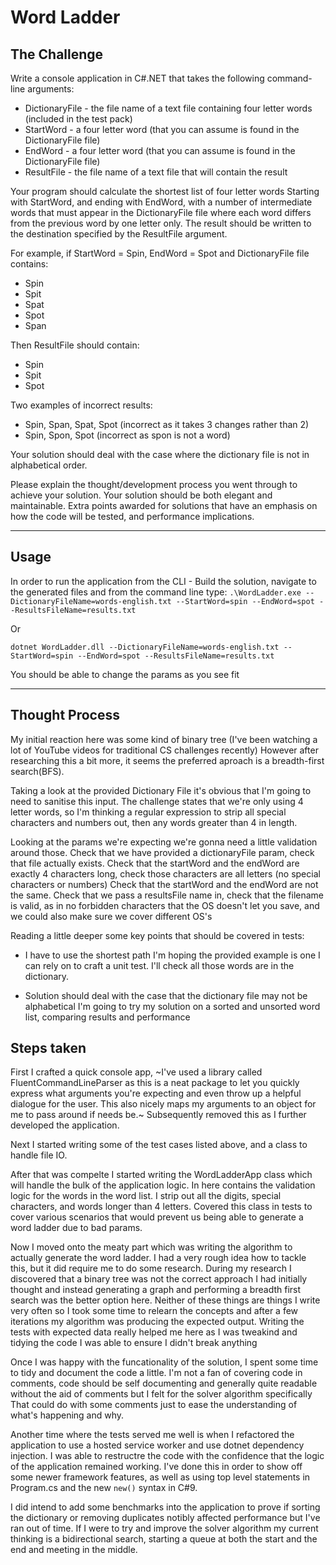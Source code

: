 # Word Ladder

## The Challenge

Write a console application in C#.NET that takes the following command-line arguments:

* DictionaryFile - the file name of a text file containing four letter words (included in the test pack)
* StartWord - a four letter word (that you can assume is found in the DictionaryFile file)
* EndWord - a four letter word (that you can assume is found in the DictionaryFile file)
* ResultFile - the file name of a text file that will contain the result

Your program should calculate the shortest list of four letter words
Starting with StartWord, and ending with EndWord, with a number of intermediate words that must appear in the DictionaryFile file where each word differs from the previous word by one letter only.
The result should be written to the destination specified by the ResultFile argument.

For example, if StartWord = Spin, EndWord = Spot and DictionaryFile file contains:

* Spin
* Spit
* Spat
* Spot
* Span

Then ResultFile should contain:

* Spin
* Spit
* Spot

Two examples of incorrect results:

* Spin, Span, Spat, Spot (incorrect as it takes 3 changes rather than 2)
* Spin, Spon, Spot (incorrect as spon is not a word)

Your solution should deal with the case where the dictionary file is not in alphabetical order.

Please explain the thought/development process you went through to achieve your solution.
Your solution should be both elegant and maintainable.
Extra points awarded for solutions that have an emphasis on how the code will be tested, and performance implications.

---

## Usage

In order to run the application from the CLI - Build the solution, navigate to the generated files and from the command line type:
`.\WordLadder.exe --DictionaryFileName=words-english.txt --StartWord=spin --EndWord=spot --ResultsFileName=results.txt`

Or

`dotnet WordLadder.dll --DictionaryFileName=words-english.txt --StartWord=spin --EndWord=spot --ResultsFileName=results.txt`

You should be able to change the params as you see fit

---

## Thought Process

My initial reaction here was some kind of binary tree (I've been watching a lot of YouTube videos for traditional CS challenges recently)
However after researching this a bit more, it seems the preferred aproach is a breadth-first search(BFS).

Taking a look at the provided Dictionary File it's obvious that I'm going to need to sanitise this input.
The challenge states that we're only using 4 letter words, so I'm thinking a regular expression to strip all special characters
and numbers out, then any words greater than 4 in length.

Looking at the params we're expecting we're gonna need a little validation around those.
Check that we have provided a dictionaryFile param, check that file actually exists.
Check that the startWord and the endWord are exactly 4 characters long, check those characters are all letters (no special characters or numbers)
Check that the startWord and the endWord are not the same.
Check that we pass a resultsFile name in, check that the filename is valid, as in no forbidden characters that the OS doesn't let you save, and we could also make sure we cover different OS's

Reading a little deeper some key points that should be covered in tests:

* I have to use the shortest path
I'm hoping the provided example is one I can rely on to craft a unit test.
I'll check all those words are in the dictionary.

* Solution should deal with the case that the dictionary file may not be alphabetical
I'm going to try my solution on a sorted and unsorted word list, comparing results and performance

## Steps taken

First I crafted a quick console app, ~I've used a library called FluentCommandLineParser as this is a neat package to let you quickly express what arguments you're expecting and even throw up a helpful dialogue for the user.
This also nicely maps my arguments to an object for me to pass around if needs be.~ Subsequently removed this as I further developed the application.

Next I started writing some of the test cases listed above, and a class to handle file IO.

After that was compelte I started writing the WordLadderApp class which will handle the bulk of the application logic.
In here contains the validation logic for the words in the word list. I strip out all the digits, special characters, and words longer than 4 letters.
Covered this class in tests to cover various scenarios that would prevent us being able to generate a word ladder due to bad params.

Now I moved onto the meaty part which was writing the algorithm to actually generate the word ladder.
I had a very rough idea how to tackle this, but it did require me to do some research.
During my research I discovered that a binary tree was not the correct approach I had initially thought and instead generating a graph and performing a breadth first search was the better option here.
Neither of these things are things I write very often so I took some time to relearn the concepts and after a few iterations my algorithm was producing the expected output.
Writing the tests with expected data really helped me here as I was tweakind and tidying the code I was able to ensure I didn't break anything

Once I was happy with the funcationality of the solution, I spent some time to tidy and document the code a little.
I'm not a fan of covering code in comments, code should be self documenting and generally quite readable without the aid of comments but I felt for the solver algorithm specifically
That could do with some comments just to ease the understanding of what's happening and why.

Another time where the tests served me well is when I refactored the application to use a hosted service worker and use dotnet dependency injection.
I was able to restructre the code with the confidence that the logic of the application remained working.
I've done this in order to show off some newer framework features, as well as using top level statements in Program.cs and the new `new()` syntax in C#9.

I did intend to add some benchmarks into the application to prove if sorting the dictionary or removing duplicates notibly affected performance but I've ran out of time.
If I were to try and improve the solver algorithm my current thinking is a bidirectional search, starting a queue at both the start and the end and meeting in the middle.
